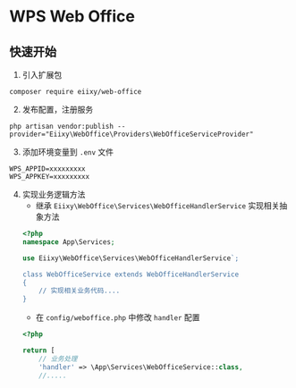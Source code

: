 # WPS Web Office

## 快速开始
1. 引入扩展包
```
composer require eiixy/web-office
```

2. 发布配置，注册服务
```
php artisan vendor:publish --provider="Eiixy\WebOffice\Providers\WebOfficeServiceProvider"
```

3. 添加环境变量到 `.env` 文件
```
WPS_APPID=xxxxxxxxx
WPS_APPKEY=xxxxxxxxx
```

4. 实现业务逻辑方法
    * 继承 `Eiixy\WebOffice\Services\WebOfficeHandlerService` 实现相关抽象方法
    ```php
    <?php
    namespace App\Services;
    
    use Eiixy\WebOffice\Services\WebOfficeHandlerService`;

    class WebOfficeService extends WebOfficeHandlerService
    {
        // 实现相关业务代码....
    }
    ```
    * 在 `config/weboffice.php` 中修改 `handler` 配置
    ```php
    <?php

    return [
        // 业务处理
        'handler' => \App\Services\WebOfficeService::class,
        //.....
    ```